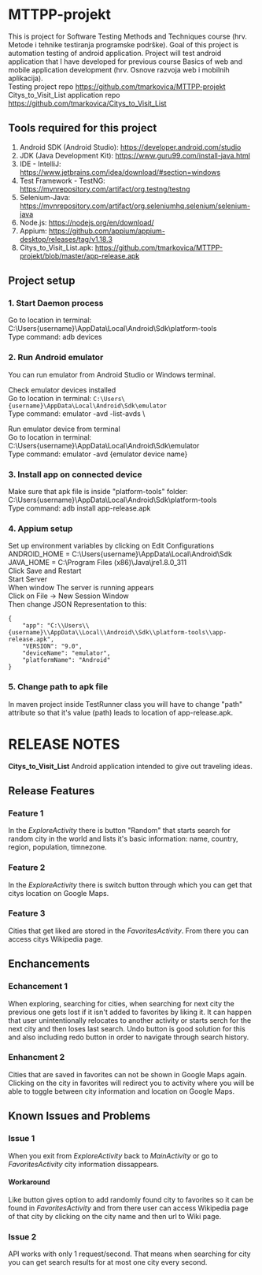 # MTTPP-projekt

This is project for Software Testing Methods and Techniques course (hrv. Metode i tehnike testiranja programske podrške). Goal of this project is automation testing of android application. Project will test android application that I have developed for previous course Basics of web and mobile application development (hrv. Osnove razvoja web i mobilnih aplikacija). \
Testing project repo https://github.com/tmarkovica/MTTPP-projekt \
Citys_to_Visit_List application repo https://github.com/tmarkovica/Citys_to_Visit_List

## Tools required for this project

1. Android SDK (Android Studio): https://developer.android.com/studio
2. JDK (Java Development Kit): https://www.guru99.com/install-java.html
3. IDE - IntelliJ: https://www.jetbrains.com/idea/download/#section=windows
4. Test Framework - TestNG: https://mvnrepository.com/artifact/org.testng/testng
5. Selenium-Java: https://mvnrepository.com/artifact/org.seleniumhq.selenium/selenium-java
6. Node.js: https://nodejs.org/en/download/
7. Appium: https://github.com/appium/appium-desktop/releases/tag/v1.18.3
8. Citys_to_Visit_List.apk: https://github.com/tmarkovica/MTTPP-projekt/blob/master/app-release.apk


## Project setup

### 1. Start Daemon process
Go to location in terminal: C:\Users\{username}\AppData\Local\Android\Sdk\platform-tools \
Type command: adb devices

### 2. Run Android emulator
You can run emulator from Android Studio or Windows terminal.

Check emulator devices installed \
Go to location in terminal: `C:\Users\{username}\AppData\Local\Android\Sdk\emulator` \
Type command: emulator -avd -list-avds \

Run emulator device from terminal \
Go to location in terminal: C:\Users\{username}\AppData\Local\Android\Sdk\emulator \
Type command: emulator -avd {emulator device name}

### 3. Install app on connected device
Make sure that apk file is inside "platform-tools" folder: C:\Users\{username}\AppData\Local\Android\Sdk\platform-tools \
Type command: adb install app-release.apk

### 4. Appium setup
Set up environment variables by clicking on Edit Configurations \
ANDROID_HOME = C:\Users\{username}\AppData\Local\Android\Sdk \
JAVA_HOME = C:\Program Files (x86)\Java\jre1.8.0_311 \
Click Save and Restart \
Start Server \
When window The server is running appears \
Click on File -> New Session Window \
Then change JSON Representation to this:
```
{
    "app": "C:\\Users\\{username}\\AppData\\Local\\Android\\Sdk\\platform-tools\\app-release.apk",
    "VERSION": "9.0",
    "deviceName": "emulator",
    "platformName": "Android"
}
```

### 5. Change path to apk file
In maven project inside TestRunner class you will have to change "path" attribute so that it's value (path) leads to location of app-release.apk.


# RELEASE NOTES
__Citys_to_Visit_List__
Android application intended to give out traveling ideas.

## Release Features
### Feature 1
In the *ExploreActivity* there is button "Random" that starts search for random city in the world and lists it's basic information: name, country, region, population, timnezone.

### Feature 2
In the *ExploreActivity* there is switch button through which you can get that citys location on Google Maps.

### Feature 3
Cities that get liked are stored in the *FavoritesActivity*. From there you can access citys Wikipedia page.


## Enchancements
### Echancement 1
When exploring, searching for cities, when searching for next city the previous one gets lost if it isn't added to favorites by liking it. It can happen that user unintentionally relocates to another activity or starts serch for the next city and then loses last search. Undo button is good solution for this and also including redo button in order to navigate through search history.

### Enhancment 2
Cities that are saved in favorites can not be shown in Google Maps again. Clicking on the city in favorites will redirect you to activity where you will be able to toggle between city information and location on Google Maps.

## Known Issues and Problems
### Issue 1
When you exit from *ExploreActivity* back to *MainActivity* or go to *FavoritesActivity* city information dissappears.
#### Workaround
Like button gives option to add randomly found city to favorites so it can be found in *FavoritesActivity* and from there user can access Wikipedia page of that city by clicking on the city name and then url to Wiki page.

### Issue 2
API works with only 1 request/second. That means when searching for city you can get search results for at most one city every second.